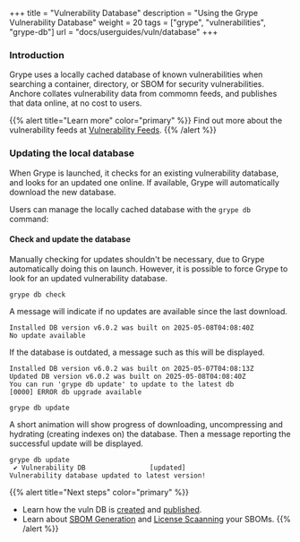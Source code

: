 +++
title = "Vulnerability Database"
description = "Using the Grype Vulnerability Database"
weight = 20
tags = ["grype", "vulnerabilities", "grype-db"]
url = "docs/userguides/vuln/database"
+++

### Introduction

Grype uses a locally cached database of known vulnerabilities when searching a container, directory, or SBOM for security vulnerabilities. Anchore collates vulnerability data from commomn feeds, and publishes that data online, at no cost to users.

{{% alert title="Learn more" color="primary" %}}
Find out more about the vulnerability feeds at [Vulnerability Feeds](/docs/userguides/feeds/).
{{% /alert %}}

### Updating the local database

When Grype is launched, it checks for an existing vulnerability database, and looks for an updated one online. If available, Grype will automatically download the new database.

Users can manage the locally cached database with the `grype db` command:

#### Check and update the database

Manually checking for updates shouldn't be necessary, due to Grype automatically doing this on launch. However, it is possible to force Grype to look for an updated vulnerability database.

```
grype db check
```

A message will indicate if no updates are available since the last download.

```text
Installed DB version v6.0.2 was built on 2025-05-08T04:08:40Z
No update available
```

If the database is outdated, a message such as this will be displayed.

```text
Installed DB version v6.0.2 was built on 2025-05-07T04:08:13Z
Updated DB version v6.0.2 was built on 2025-05-08T04:08:40Z
You can run 'grype db update' to update to the latest db
[0000] ERROR db upgrade available
```

```
grype db update
```

A short animation will show progress of downloading, uncompressing and hydrating (creating indexes on) the database. Then a message reporting the successful update will be displayed.

```text
grype db update
 ✔ Vulnerability DB                [updated]
Vulnerability database updated to latest version!
```

{{% alert title="Next steps" color="primary" %}}
* Learn how the vuln DB is [created](/docs/userguides/database/sources/) and [published](/docs/userguides/database/published/).
* Learn about [SBOM Generation](/docs/userguides/sbom/getstarted/) and [License Scaanning](/docs/userguides/license/getstarted/) your SBOMs.
{{% /alert %}}
